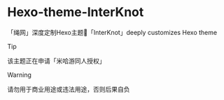 # Hexo-theme-InterKnot
「绳网」深度定制Hexo主题🔗「InterKnot」deeply customizes Hexo theme
> [!TIP]
> 该主题正在申请「米哈游同人授权」

> [!WARNING]
> 请勿用于商业用途或违法用途，否则后果自负
